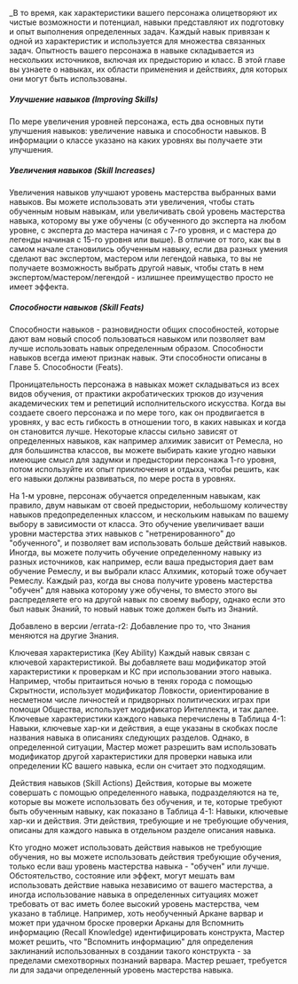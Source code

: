 _В то время, как характеристики вашего персонажа олицетворяют их чистые возможности и потенциал, навыки представляют их подготовку и опыт выполнения определенных задач. Каждый навык привязан к одной из характеристик и используется для множества связанных задач. Опытность вашего персонажа в навыке складывается из нескольких источников, включая их предысторию и класс. В этой главе вы узнаете о навыках, их области применения и действиях, для которых они могут быть использованы.

##### Улучшение навыков (Improving Skills)

По мере увеличения уровней персонажа, есть два основных пути улучшения навыков: увеличение навыка и способности навыков. В информации о классе указано на каких уровнях вы получаете эти улучшения.

##### Увеличения навыков (Skill Increases)

Увеличения навыков улучшают уровень мастерства выбранных вами навыков. Вы можете использовать эти увеличения, чтобы стать обученным новым навыкам, или увеличивать свой уровень мастерства навыка, которому вы уже обучены (с обученного до эксперта на любом уровне, с эксперта до мастера начиная с 7-го уровня, и с мастера до легенды начиная с 15-го уровня или выше). В отличие от того, как вы в самом начале становились обученным навыку, если два разных умения сделают вас экспертом, мастером или легендой навыка, то вы не получаете возможность выбрать другой навык, чтобы стать в нем экспертом/мастером/легендой - излишнее преимущество просто не имеет эффекта.

##### Способности навыков (Skill Feats)

Способности навыков - разновидности общих способностей, которые дают вам новый способ пользоваться навыком или позволяет вам лучше использовать навык определенным образом. Способности навыков всегда имеют признак навык. Эти способности описаны в Главе 5. Способности (Feats).

Проницательность персонажа в навыках может складываться из всех видов обучения, от практики акробатических трюков до изучения академических тем и репетиций исполнительского искусства. Когда вы создаете своего персонажа и по мере того, как он продвигается в уровнях, у вас есть гибкость в отношении того, в каких навыках и когда он становится лучше. Некоторые классы сильно зависят от определенных навыков, как например алхимик зависит от Ремесла, но для большинства классов, вы можете выбирать какие угодно навыки имеющие смысл для задумки и предыстории персонажа 1-го уровня, потом используйте их опыт приключения и отдыха, чтобы решить, как его навыки должны развиваться, по мере роста в уровнях.

На 1-м уровне, персонаж обучается определенным навыкам, как правило, двум навыкам от своей предыстории, небольшому количеству навыков предопределенных классом, и нескольким навыкам по вашему выбору в зависимости от класса. Это обучение увеличивает ваши уровни мастерства этих навыков с "нетренированного" до "обученного", и позволяет вам использовать больше действий навыков. Иногда, вы можете получить обучение определенному навыку из разных источников, как например, если ваша предыстория дает вам обучение Ремеслу, и вы выбрали класс Алхимик, который тоже обучает Ремеслу. Каждый раз, когда вы снова получите уровень мастерства "обучен" для навыка которому уже обучены, то вместо этого вы распределяете его на другой навык по своему выбору, однако если это был навык Знаний, то новый навык тоже должен быть из Знаний.

Добавлено в версии /errata-r2: Добавление про то, что Знания меняются на другие Знания.

Ключевая характеристика (Key Ability)
Каждый навык связан с ключевой характеристикой. Вы добавляете ваш модификатор этой характеристики к проверкам и КС при использовании этого навыка. Например, чтобы притаиться ночью в тенях города с помощью Скрытности, использует модификатор Ловкости, ориентирование в несметном числе личностей и придворных политических играх при помощи Общества, использует модификатор Интеллекта, и так далее. Ключевые характеристики каждого навыка перечислены в Таблица 4-1: Навыки, ключевые хар-ки и действия, а еще указаны в скобках после названия навыка в описаниях следующих разделов. Однако, в определенной ситуации, Мастер может разрешить вам использовать модификатор другой характеристики для проверки навыка или определении КС вашего навыка, если он считает это подходящим.

Действия навыков (Skill Actions)
Действия, которые вы можете совершать с помощью определенного навыка, подразделяются на те, которые вы можете использовать без обучения, и те, которые требуют быть обученным навыку, как показано в Таблица 4-1: Навыки, ключевые хар-ки и действия. Эти действия, требующие и не требующие обучения, описаны для каждого навыка в отдельном разделе описания навыка.

Кто угодно может использовать действия навыков не требующие обучения, но вы можете использовать действия требующие обучения, только если ваш уровень мастерства навыка - "обучен" или лучше. Обстоятельство, состояние или эффект, могут мешать вам использовать действие навыка независимо от вашего мастерства, а иногда использование навыка в определенных ситуациях может требовать от вас иметь более высокий уровень мастерства, чем указано в таблице. Например, хоть необученный Аркане варвар и может при удачном броске проверки Арканы для Вспомнить информацию (Recall Knowledge) идентифицировать конструкта, Мастер может решить, что "Вспомнить информацию" для определения заклинаний использованных в создании такого конструкта - за пределами смехотворных познаний варвара. Мастер решает, требуется ли для задачи определенный уровень мастерства навыка.